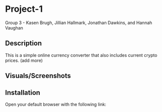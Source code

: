 # Project-1
Group 3 - Kasen Brugh, Jillian Hallmark, Jonathan Dawkins, and Hannah Vaughan

## Description
This is a simple online currency converter that also includes current crypto prices. (add more)

## Visuals/Screenshots



## Installation

Open your default browser with the following link:

